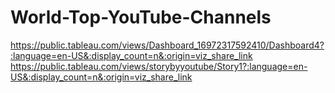 # World-Top-YouTube-Channels
https://public.tableau.com/views/Dashboard_16972317592410/Dashboard4?:language=en-US&:display_count=n&:origin=viz_share_link
https://public.tableau.com/views/storybyyoutube/Story1?:language=en-US&:display_count=n&:origin=viz_share_link
